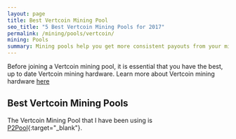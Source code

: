 ```yaml
---
layout: page
title: Best Vertcoin Mining Pool
seo_title: "5 Best Vertcoin Mining Pools for 2017"
permalink: /mining/pools/vertcoin/
mining: Pools
summary: Mining pools help you get more consistent payouts from your mining hardware. Instead of getting paid when you find a block you will be paid based on your total share of contribution to your selected mining pool. 
---
```


Before joining a Vertcoin mining pool, it is essential that you have the best, up to date Vertcoin mining hardware. Learn more about Vertcoin mining hardware [here](/mining/hardware/vertcoin/)

## Best Vertcoin Mining Pools

The Vertcoin Mining Pool that I have been using is [P2Pool](https://github.com/vertcoin/p2pool-scanner){:target="_blank"}. 